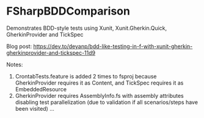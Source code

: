 # FSharpBDDComparison

Demonstrates BDD-style tests using Xunit, Xunit.Gherkin.Quick, GherkinProvider and TickSpec

Blog post: https://dev.to/deyanp/bdd-like-testing-in-f-with-xunit-gherkin-gherkinprovider-and-tickspec-11d9

Notes:

1. CrontabTests.feature is added 2 times to fsproj because GherkinProvider requires it as Content, and TickSpec requires it as EmbeddedResource
1. GherkinProvider requires AssemblyInfo.fs with assembly attributes disabling test parallelization (due to validation if all scenarios/steps have been visited) ...
